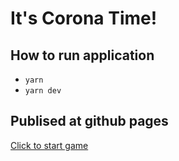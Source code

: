 # It's Corona Time!

## How to run application

* ```yarn```
* ```yarn dev```

## Publised at github pages
[Click to start game](https://ler4onok.github.io/Kill-The-Virus-Game/)